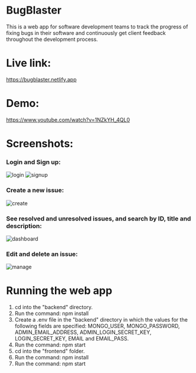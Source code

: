 # BugBlaster
This is a web app for software development teams to track the progress of fixing bugs in their software and continuously get client feedback throughout the development process.

# Live link:
https://bugblaster.netlify.app

# Demo:
https://www.youtube.com/watch?v=1NZkYH_4QL0

# Screenshots:
### Login and Sign up:
![login](https://github.com/user-attachments/assets/7d3e8eea-2a4c-4a59-9924-8efbb7145f03)
![signup](https://github.com/user-attachments/assets/6a7524c9-6d0f-433a-9c3c-1d12c24e6dd8)

### Create a new issue:
![create](https://github.com/user-attachments/assets/8c16edda-0870-4062-9d61-cae1402eba06)

### See resolved and unresolved issues, and search by ID, title and description:
![dashboard](https://github.com/user-attachments/assets/bcc953cd-5653-4aaf-94d9-7b08229d0684)

### Edit and delete an issue:
![manage](https://github.com/user-attachments/assets/11666673-55c4-4d21-93c3-711220b3bf4b)


# Running the web app
1. cd into the "backend" directory.
2. Run the command: npm install
3. Create a .env file in the "backend" directory in which the values for the following fields are specified: MONGO_USER, MONGO_PASSWORD, ADMIN_EMAIL_ADDRESS, ADMIN_LOGIN_SECRET_KEY, LOGIN_SECRET_KEY, EMAIL and EMAIL_PASS.
4. Run the command: npm start
5. cd into the "frontend" folder.
6. Run the command: npm install
7. Run the command: npm start
